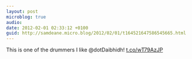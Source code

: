 ```yaml
---
layout: post
microblog: true
audio: 
date: 2012-02-01 02:33:12 +0100
guid: http://samdeane.micro.blog/2012/02/01/t164521647586545665.html
---
```

This is one of the drummers I like @dotDaibhidh! [t.co/wT79AzJP](http://t.co/wT79AzJP)
